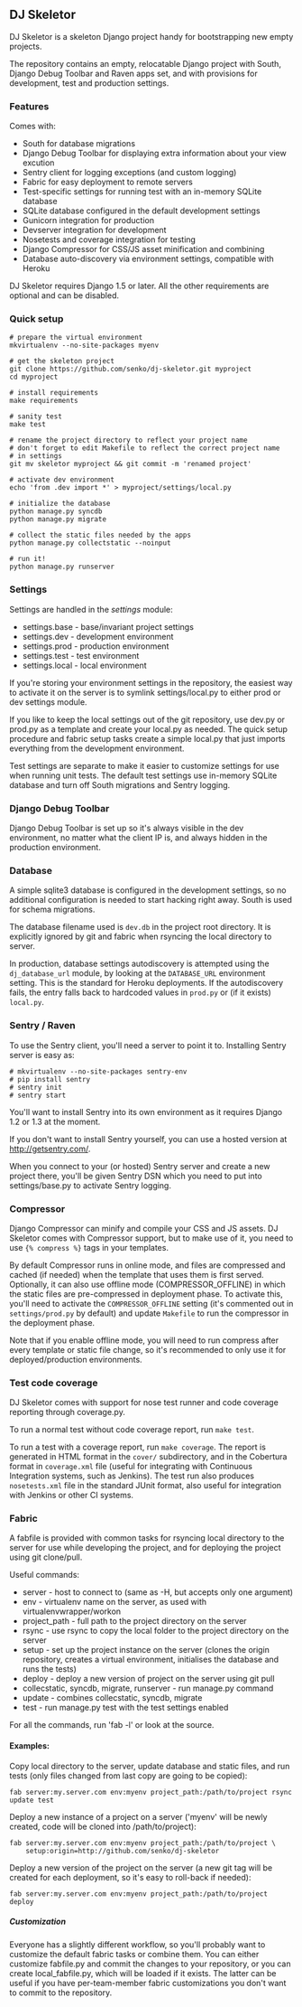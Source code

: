 ## DJ Skeletor

DJ Skeletor is a skeleton Django project handy for bootstrapping new
empty projects.

The repository contains an empty, relocatable Django project with South,
Django Debug Toolbar and Raven apps set, and with provisions for development,
test and production settings.


### Features

Comes with:

  * South for database migrations
  * Django Debug Toolbar for displaying extra information about your view excution
  * Sentry client for logging exceptions (and custom logging)
  * Fabric for easy deployment to remote servers
  * Test-specific settings for running test with an in-memory SQLite database
  * SQLite database configured in the default development settings
  * Gunicorn integration for production
  * Devserver integration for development
  * Nosetests and coverage integration for testing
  * Django Compressor for CSS/JS asset minification and combining
  * Database auto-discovery via environment settings, compatible with Heroku

DJ Skeletor requires Django 1.5 or later. All the other requirements are
optional and can be disabled.


### Quick setup

    # prepare the virtual environment
    mkvirtualenv --no-site-packages myenv

    # get the skeleton project
    git clone https://github.com/senko/dj-skeletor.git myproject
    cd myproject

    # install requirements
    make requirements

    # sanity test
    make test

    # rename the project directory to reflect your project name
    # don't forget to edit Makefile to reflect the correct project name
    # in settings
    git mv skeletor myproject && git commit -m 'renamed project'

    # activate dev environment
    echo 'from .dev import *' > myproject/settings/local.py

    # initialize the database
    python manage.py syncdb
    python manage.py migrate

    # collect the static files needed by the apps
    python manage.py collectstatic --noinput

    # run it!
    python manage.py runserver


### Settings

Settings are handled in the *settings* module:

  * settings.base - base/invariant project settings
  * settings.dev - development environment
  * settings.prod - production environment
  * settings.test - test environment
  * settings.local - local environment

If you're storing your environment settings in the repository, the easiest
way to activate it on the server is to symlink settings/local.py to either
prod or dev settings module.

If you like to keep the local settings out of the git repository, use dev.py
or prod.py as a template and create your local.py as needed. The quick
setup procedure and fabric setup tasks create a simple local.py that just
imports everything from the development environment.

Test settings are separate to make it easier to customize settings for use
when running unit tests. The default test settings use in-memory SQLite
database and turn off South migrations and Sentry logging.

### Django Debug Toolbar

Django Debug Toolbar is set up so it's always visible in the dev
environment, no matter what the client IP is, and always hidden in
the production environment.

### Database

A simple sqlite3 database is configured in the development settings, so
no additional configuration is needed to start hacking right away. South
is used for schema migrations.

The database filename used is `dev.db` in the project root directory. It is
explicitly ignored by git and fabric when rsyncing the local directory to
server.

In production, database settings autodiscovery is attempted using the
`dj_database_url` module, by looking at the `DATABASE_URL` environment setting.
This is the standard for Heroku deployments. If the autodiscovery fails,
the entry falls back to hardcoded values in `prod.py` or (if it exists)
`local.py`.

### Sentry / Raven

To use the Sentry client, you'll need a server to point it to. Installing
Sentry server is easy as:

    # mkvirtualenv --no-site-packages sentry-env
    # pip install sentry
    # sentry init
    # sentry start

You'll want to install Sentry into its own environment as it requires
Django 1.2 or 1.3 at the moment.

If you don't want to install Sentry yourself, you can use a hosted
version at http://getsentry.com/.

When you connect to your (or hosted) Sentry server and create a new project
there, you'll be given Sentry DSN which you need to put into settings/base.py
to activate Sentry logging.

### Compressor

Django Compressor can minify and compile your CSS and JS assets. DJ Skeletor
comes with Compressor support, but to make use of it, you need to use
`{% compress %}` tags in your templates.

By default Compressor runs in online mode, and files are compressed
and cached (if needed) when the template that uses them is first served.
Optionally, it can also use offline mode (COMPRESSOR_OFFLINE) in which
the static files are pre-compressed in deployment phase. To activate this,
you'll need to activate the `COMPRESSOR_OFFLINE` setting (it's commented
out in `settings/prod.py` by default) and update `Makefile` to run the
compressor in the deployment phase.

Note that if you enable offline mode, you will need to run compress after
every template or static file change, so it's recommended to only use it
for deployed/production environments.

### Test code coverage

DJ Skeletor comes with support for nose test runner and code coverage
reporting through coverage.py.

To run a normal test without code coverage report, run `make test`.

To run a test with a coverage report, run `make coverage`. The report
is generated in HTML format in the `cover/` subdirectory, and in the
Cobertura format in `coverage.xml` file (useful for integrating with
Continuous Integration systems, such as Jenkins). The test run also produces
`nosetests.xml` file in the standard JUnit format, also useful for integration
with Jenkins or other CI systems.

### Fabric

A fabfile is provided with common tasks for rsyncing local directory to
the server for use while developing the project, and for deploying the
project using git clone/pull.

Useful commands:

  * server - host to connect to (same as -H, but accepts only one argument)
  * env - virtualenv name on the server, as used with virtualenvwrapper/workon
  * project_path - full path to the project directory on the server
  * rsync - use rsync to copy the local folder to the project directory on the server
  * setup - set up the project instance on the server (clones the origin
    repository, creates a virtual environment, initialises the database and
    runs the tests)
  * deploy - deploy a new version of project on the server using git pull
  * collecstatic, syncdb, migrate, runserver - run manage.py command
  * update - combines collecstatic, syncdb, migrate
  * test - run manage.py test with the test settings enabled

For all the commands, run 'fab -l' or look at the source.

#### Examples:

Copy local directory to the server, update database and static files, and
run tests (only files changed from last copy are going to be copied):

    fab server:my.server.com env:myenv project_path:/path/to/project rsync update test

Deploy a new instance of a project on a server ('myenv' will be newly created,
code will be cloned into /path/to/project):

    fab server:my.server.com env:myenv project_path:/path/to/project \
        setup:origin=http://github.com/senko/dj-skeletor

Deploy a new version of the project on the server (a new git tag will be
created for each deployment, so it's easy to roll-back if needed):

    fab server:my.server.com env:myenv project_path:/path/to/project deploy

##### Customization

Everyone has a slightly different workflow, so you'll probably want to
customize the default fabric tasks or combine them. You can either customize
fabfile.py and commit the changes to your repository, or you can create
local_fabfile.py, which will be loaded if it exists. The latter can be useful
if you have per-team-member fabric customizations you don't want to commit
to the repository.
